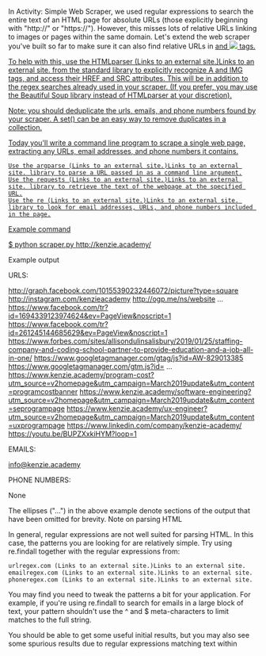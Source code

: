 

In Activity: Simple Web Scraper, we used regular expressions to search the entire text of an HTML page for absolute URLs (those explicitly beginning with "http://" or "https://"). However, this misses lots of relative URLs linking to images or pages within the same domain. Let's extend the web scraper you've built so far to make sure it can also find relative URLs in <A HREF="..."> and <IMG SRC="..."> tags.

To help with this, use the HTMLparser (Links to an external site.)Links to an external site. from the standard library to explicitly recognize A and IMG tags, and access their HREF and SRC attributes. This will be in addition to the regex searches already used in your scraper. (If you prefer, you may use the Beautiful Soup library instead of HTMLparser at your discretion).

Note: you should deduplicate the urls, emails, and phone numbers found by your scraper. A set() can be an easy way to remove duplicates in a collection.




Today you'll write a command line program to scrape a single web page, extracting any URLs, email addresses, and phone numbers it contains.

    Use the argparse (Links to an external site.)Links to an external site. library to parse a URL passed in as a command line argument.
    Use the requests (Links to an external site.)Links to an external site. library to retrieve the text of the webpage at the specified URL.
    Use the re (Links to an external site.)Links to an external site. library to look for email addresses, URLs, and phone numbers included in the page.

Example command

$ python scraper.py http://kenzie.academy/

Example output


URLS:

http://graph.facebook.com/10155390232446072/picture?type=square
http://instagram.com/kenzieacademy
http://ogp.me/ns/website
  ...
https://www.facebook.com/tr?id=1694339123974624&ev=PageView&noscript=1
https://www.facebook.com/tr?id=261245144685629&ev=PageView&noscript=1
https://www.forbes.com/sites/allisondulinsalisbury/2019/01/25/staffing-company-and-coding-school-partner-to-provide-education-and-a-job-all-in-one/
https://www.googletagmanager.com/gtag/js?id=AW-829013385
https://www.googletagmanager.com/gtm.js?id=
  ...
https://www.kenzie.academy/program-cost?utm_source=v2homepage&utm_campaign=March2019update&utm_content=programcostbanner
https://www.kenzie.academy/software-engineering?utm_source=v2homepage&utm_campaign=March2019update&utm_content=seprogrampage
https://www.kenzie.academy/ux-engineer?utm_source=v2homepage&utm_campaign=March2019update&utm_content=uxprogrampage
https://www.linkedin.com/company/kenzie-academy/
https://youtu.be/BUPZXxkiHYM?loop=1 

EMAILS: 

info@kenzie.academy 

PHONE NUMBERS: 

None 

The ellipses ("...") in the above example denote sections of the output that have been omitted for brevity.
Note on parsing HTML

In general, regular expressions are not well suited for parsing HTML. In this case, the patterns you are looking for are relatively simple. Try using re.findall together with the regular expressions from:

    urlregex.com (Links to an external site.)Links to an external site.
    emailregex.com (Links to an external site.)Links to an external site.
    phoneregex.com (Links to an external site.)Links to an external site.

You may find you need to tweak the patterns a bit for your application. For example, if you're using re.findall to search for emails in a large block of text, your pattern shouldn't use the ^ and $ meta-characters to limit matches to the full string.

You should be able to get some useful initial results, but you may also see some spurious results due to regular expressions matching text within <script> blocks, for example.

You can experiment with using regular expressions to strip tags by doing things like:

re.sub(r"<[^>]*>", " ", text)

Before going too far down this path however, you may also find it worthwhile to explore the HTMLParser (Links to an external site.)Links to an external site. library, which can give you more robust options for navigating an HTML document.
Output

Your scraper doesn't have to conform to a specific output format, but running it with a command like:

python scraper.py http://kenzie.academy/

Should output some reasonably formatted text listing the URLs, email addresses, and phone numbers found in the page.